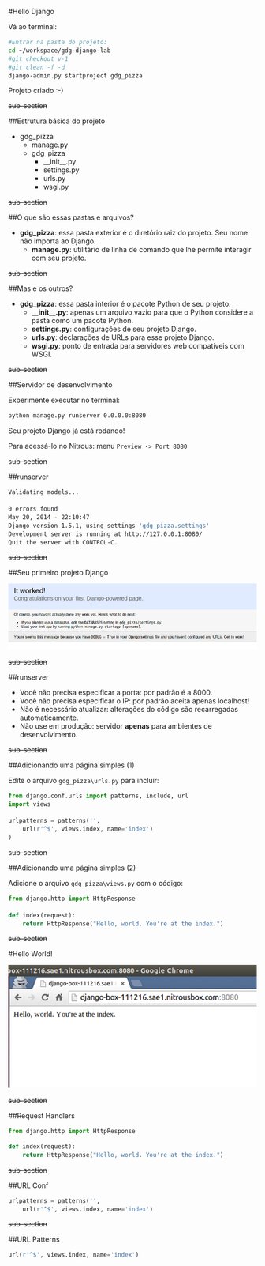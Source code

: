 #Hello Django

Vá ao terminal:

```bash
#Entrar na pasta do projeto:
cd ~/workspace/gdg-django-lab
#git checkout v-1
#git clean -f -d
django-admin.py startproject gdg_pizza
```

Projeto criado :-)

~~sub-section~~

##Estrutura básica do projeto

- gdg_pizza
	- manage.py
	- gdg_pizza
		- \_\_init\_\_.py
		- settings.py
		- urls.py
		- wsgi.py
    
~~sub-section~~

##O que são essas pastas e arquivos?

- **gdg_pizza**: essa pasta exterior é o diretório raiz do projeto. Seu nome não importa ao Django.
  - **manage.py**: utilitário de linha de comando que lhe permite interagir com seu projeto.

~~sub-section~~

##Mas e os outros?

- **gdg_pizza**: essa pasta interior é o pacote Python de seu projeto.
  - **\_\_init\_\_.py**: apenas um arquivo vazio para que o Python considere a pasta como um pacote Python.
  - **settings.py**: configurações de seu projeto Django.
  - **urls.py**: declarações de URLs para esse projeto Django.
  - **wsgi.py**: ponto de entrada para servidores web compatíveis com WSGI.

~~sub-section~~

##Servidor de desenvolvimento

Experimente executar no terminal:

```bash
python manage.py runserver 0.0.0.0:8080
```

Seu projeto Django já está rodando!

Para acessá-lo no Nitrous: menu ```Preview -> Port 8080```

~~sub-section~~

##runserver

```bash
Validating models...                                                                                                                                                                                     
                                                                                                                                                                                                         
0 errors found                                                                                                                                                                                           
May 20, 2014 - 22:10:47                                                                                                                                                                                  
Django version 1.5.1, using settings 'gdg_pizza.settings'                                                                                                                                                
Development server is running at http://127.0.0.1:8080/                                                                                                                                                  
Quit the server with CONTROL-C.
```

~~sub-section~~

##Seu primeiro projeto Django

![Django](./img/screen_django_01.png "Django")

~~sub-section~~

##runserver

- Você não precisa especificar a porta: por padrão é a 8000.
- Você não precisa especificar o IP: por padrão aceita apenas localhost!
- Não é necessário atualizar: alterações do código são recarregadas automaticamente.
- Não use em produção: servidor **apenas** para ambientes de desenvolvimento.

~~sub-section~~

##Adicionando uma página simples (1)

Edite o arquivo ```gdg_pizza\urls.py``` para incluir:

```python
from django.conf.urls import patterns, include, url
import views

urlpatterns = patterns('',
    url(r'^$', views.index, name='index')
)

```

~~sub-section~~

##Adicionando uma página simples (2)

Adicione o arquivo ```gdg_pizza\views.py``` com o código:

```python
from django.http import HttpResponse

def index(request):
    return HttpResponse("Hello, world. You're at the index.")
```

~~sub-section~~

#Hello World!

![Django](./img/screen_django_02.png "Django")

~~sub-section~~

##Request Handlers

```python
from django.http import HttpResponse
```

```python
def index(request):
    return HttpResponse("Hello, world. You're at the index.")
```

~~sub-section~~

##URL Conf

```python
urlpatterns = patterns('',
    url(r'^$', views.index, name='index')
```
~~sub-section~~

##URL Patterns

```python
url(r'^$', views.index, name='index')
```